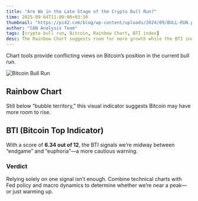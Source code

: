 ```yaml
---
title: "Are We in the Late Stage of the Crypto Bull Run?"
time: 2025-09-04T11:00:00+03:30
thumbnail: "https://pi42.com/blog/wp-content/uploads/2024/09/BULL-RUN.png"
author: "CAN Analysis Team"
tags: [crypto bull run, Bitcoin, Rainbow Chart, BTI index]
desc: The Rainbow Chart suggests room for more growth while the BTI index places Bitcoin between “endgame” and “euphoria”—a contradictory outlook.
---
```


Chart tools provide conflicting views on Bitcoin’s position in the current bull run.

![Bitcoin Bull Run](https://pi42.com/blog/wp-content/uploads/2024/09/BULL-RUN.png)

## Rainbow Chart
Still below “bubble territory,” this visual indicator suggests Bitcoin may have more room to rise.

## BTI (Bitcoin Top Indicator)
With a score of **6.34 out of 12**, the BTI signals we’re midway between “endgame” and “euphoria”—a more cautious warning.

### Verdict
Relying solely on one signal isn’t enough. Combine technical charts with Fed policy and macro dynamics to determine whether we’re near a peak—or just warming up.
